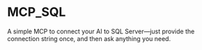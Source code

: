# MCP_SQL

A simple MCP to connect your AI to SQL Server—just provide the connection string once, and then ask anything you need.
